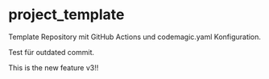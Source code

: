 # project_template

Template Repository mit GitHub Actions und codemagic.yaml Konfiguration.

Test für outdated commit.

This is the new feature v3!!
